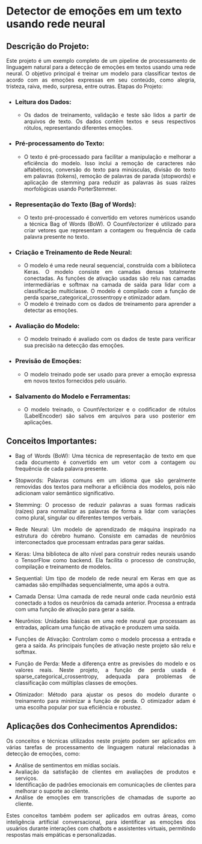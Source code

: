 # Detector de emoções em um texto usando rede neural

<div align="justify">

## Descrição do Projeto:

Este projeto é um exemplo completo de um pipeline de processamento de linguagem natural para a detecção de emoções em textos usando uma rede neural. O objetivo principal é treinar um modelo para classificar textos de acordo com as emoções expressas em seu conteúdo, como alegria, tristeza, raiva, medo, surpresa, entre outras.
Etapas do Projeto:

- ### Leitura dos Dados:
    - Os dados de treinamento, validação e teste são lidos a partir de arquivos de texto. Os dados contêm textos e seus respectivos rótulos, representando diferentes emoções.

- ### Pré-processamento do Texto:
    - O texto é pré-processado para facilitar a manipulação e melhorar a eficiência do modelo. Isso inclui a remoção de caracteres não alfabéticos, conversão do texto para minúsculas, divisão do texto em palavras (tokens), remoção de palavras de parada (stopwords) e aplicação de stemming para reduzir as palavras às suas raízes morfológicas usando PorterStemmer.

- ### Representação do Texto (Bag of Words):
    - O texto pré-processado é convertido em vetores numéricos usando a técnica Bag of Words (BoW). O CountVectorizer é utilizado para criar vetores que representam a contagem ou frequência de cada palavra presente no texto.

- ### Criação e Treinamento de Rede Neural:
    - O modelo é uma rede neural sequencial, construída com a biblioteca Keras. O modelo consiste em camadas densas totalmente conectadas. As funções de ativação usadas são relu nas camadas intermediárias e softmax na camada de saída para lidar com a classificação multiclasse. O modelo é compilado com a função de perda sparse_categorical_crossentropy e otimizador adam.
    - O modelo é treinado com os dados de treinamento para aprender a detectar as emoções.

- ### Avaliação do Modelo:
    - O modelo treinado é avaliado com os dados de teste para verificar sua precisão na detecção das emoções.

- ### Previsão de Emoções:
    - O modelo treinado pode ser usado para prever a emoção expressa em novos textos fornecidos pelo usuário.

- ### Salvamento do Modelo e Ferramentas:
    - O modelo treinado, o CountVectorizer e o codificador de rótulos (LabelEncoder) são salvos em arquivos para uso posterior em aplicações.

## Conceitos Importantes:

  - Bag of Words (BoW): Uma técnica de representação de texto em que cada documento é convertido em um vetor com a contagem ou frequência de cada palavra presente.

  - Stopwords: Palavras comuns em um idioma que são geralmente removidas dos textos para melhorar a eficiência dos modelos, pois não adicionam valor semântico significativo.

  - Stemming: O processo de reduzir palavras a suas formas radicais (raízes) para normalizar as palavras de forma a lidar com variações como plural, singular ou diferentes tempos verbais.

  - Rede Neural: Um modelo de aprendizado de máquina inspirado na estrutura do cérebro humano. Consiste em camadas de neurônios interconectados que processam entradas para gerar saídas.

  - Keras: Uma biblioteca de alto nível para construir redes neurais usando o TensorFlow como backend. Ela facilita o processo de construção, compilação e treinamento de modelos.

  - Sequential: Um tipo de modelo de rede neural em Keras em que as camadas são empilhadas sequencialmente, uma após a outra.

  - Camada Densa: Uma camada de rede neural onde cada neurônio está conectado a todos os neurônios da camada anterior. Processa a entrada com uma função de ativação para gerar a saída.

  - Neurônios: Unidades básicas em uma rede neural que processam as entradas, aplicam uma função de ativação e produzem uma saída.

  - Funções de Ativação: Controlam como o modelo processa a entrada e gera a saída. As principais funções de ativação neste projeto são relu e softmax.

  - Função de Perda: Mede a diferença entre as previsões do modelo e os valores reais. Neste projeto, a função de perda usada é sparse_categorical_crossentropy, adequada para problemas de classificação com múltiplas classes de emoções.

  - Otimizador: Método para ajustar os pesos do modelo durante o treinamento para minimizar a função de perda. O otimizador adam é uma escolha popular por sua eficiência e robustez.

## Aplicações dos Conhecimentos Aprendidos:

  Os conceitos e técnicas utilizados neste projeto podem ser aplicados em várias tarefas de processamento de linguagem natural relacionadas à detecção de emoções, como:

  - Análise de sentimentos em mídias sociais.
  - Avaliação da satisfação de clientes em avaliações de produtos e serviços.
  - Identificação de padrões emocionais em comunicações de clientes para melhorar o suporte ao cliente.
  - Análise de emoções em transcrições de chamadas de suporte ao cliente.

Estes conceitos também podem ser aplicados em outras áreas, como inteligência artificial conversacional, para identificar as emoções dos usuários durante interações com chatbots e assistentes virtuais, permitindo respostas mais empáticas e personalizadas.

